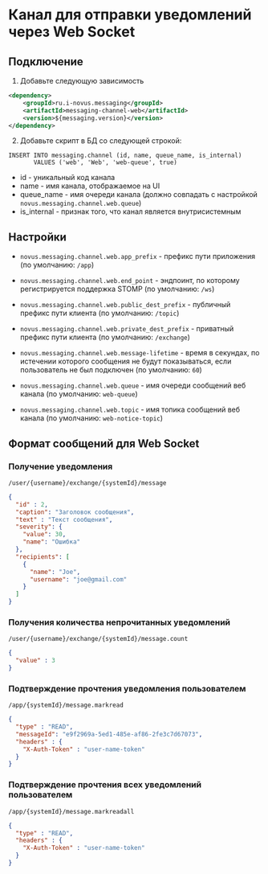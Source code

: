 # Канал для отправки уведомлений через Web Socket

## Подключение
1. Добавьте следующую зависимость
```xml
<dependency>
    <groupId>ru.i-novus.messaging</groupId>
    <artifactId>messaging-channel-web</artifactId>
    <version>${messaging.version}</version>
</dependency>
```
2. Добавьте скрипт в БД со следующей строкой:
```roomsql
INSERT INTO messaging.channel (id, name, queue_name, is_internal) 
       VALUES ('web', 'Web', 'web-queue', true)
```
- id - уникальный код канала
- name - имя канала, отображаемое на UI
- queue_name - имя очереди канала (должно совпадать с настройкой `novus.messaging.channel.web.queue`)
- is_internal - признак того, что канал является внутрисистемным 

## Настройки
- `novus.messaging.channel.web.app_prefix` - префикс пути приложения 
(по умолчанию: `/app`)

- `novus.messaging.channel.web.end_point` - эндпоинт, по которому регистрируется поддержка STOMP 
(по умолчанию: `/ws`)

- `novus.messaging.channel.web.public_dest_prefix` - публичный префикс пути клиента 
(по умолчанию: `/topic`)

- `novus.messaging.channel.web.private_dest_prefix` - приватный префикс пути клиента 
(по умолчанию: `/exchange`)

- `novus.messaging.channel.web.message-lifetime` - время в секундах, по истечении которого
сообщения не будут показываться, если пользователь не был подключен (по умолчанию: `60`)

- `novus.messaging.channel.web.queue` - имя очереди сообщений веб канала (по умолчанию: `web-queue`)

- `novus.messaging.channel.web.topic` - имя топика сообщений веб канала (по умолчанию: `web-notice-topic`)

## Формат сообщений для Web Socket

### Получение уведомления
`/user/{username}/exchange/{systemId}/message`
```json
{
  "id" : 2,
  "caption": "Заголовок сообщения",
  "text" : "Текст сообщения",
  "severity": {
    "value": 30,
    "name": "Ошибка"
  },
  "recipients": [
    {
      "name": "Joe",
      "username": "joe@gmail.com"
    }
  ]
}
```

### Получения количества непрочитанных уведомлений
`/user/{username}/exchange/{systemId}/message.count`
```json
{
  "value" : 3
}
```

### Подтверждение прочтения уведомления пользователем
`/app/{systemId}/message.markread`
```json
{ 
  "type" : "READ",
  "messageId": "e9f2969a-5ed1-485e-af86-2fe3c7d67073",
  "headers" : { 
    "X-Auth-Token" : "user-name-token"
  }
}
```

### Подтверждение прочтения всех уведомлений пользователем
`/app/{systemId}/message.markreadall`
```json
{ 
  "type" : "READ",
  "headers" : { 
    "X-Auth-Token" : "user-name-token"
  }
}
```